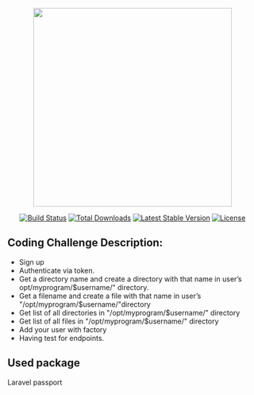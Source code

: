 <p align="center"><a href="https://laravel.com" target="_blank"><img src="https://raw.githubusercontent.com/laravel/art/master/logo-lockup/5%20SVG/2%20CMYK/1%20Full%20Color/laravel-logolockup-cmyk-red.svg" width="400"></a></p>

<p align="center">
<a href="https://travis-ci.org/laravel/framework"><img src="https://travis-ci.org/laravel/framework.svg" alt="Build Status"></a>
<a href="https://packagist.org/packages/laravel/framework"><img src="https://img.shields.io/packagist/dt/laravel/framework" alt="Total Downloads"></a>
<a href="https://packagist.org/packages/laravel/framework"><img src="https://img.shields.io/packagist/v/laravel/framework" alt="Latest Stable Version"></a>
<a href="https://packagist.org/packages/laravel/framework"><img src="https://img.shields.io/packagist/l/laravel/framework" alt="License"></a>
</p>

## Coding Challenge Description:
<ul>
<li>Sign up</li>
<li>Authenticate via token.</li>
<li> Get a directory name and create a directory with that name in user’s opt/myprogram/$username/" directory.</li>
<li>Get a filename and create a file with that name in user’s "/opt/myprogram/$username/"directory</li>
<li> Get list of all directories in "/opt/myprogram/$username/" directory</li>
<li>Get list of all files in "/opt/myprogram/$username/" directory</li>
<li>Add your user with factory</li>
<li>Having test for endpoints.</li>

</ul>

## Used package
<p>Laravel passport</p>
